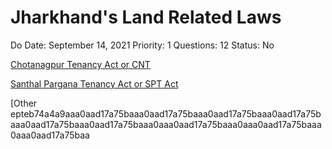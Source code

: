 # Jharkhand's Land Related Laws

Do Date: September 14, 2021
Priority: 1
Questions: 12
Status: No

[Chotanagpur Tenancy Act or CNT](Chotanagpur%20Tenancy%20Act%20or%20CNT.md)

[Santhal Pargana Tenancy Act or SPT Act](Santhal%20Pargana%20Tenancy%20Act%20or%20SPT%20Act.md)

[Other epteb74a4a9aaa0aad17a75baaa0aad17a75baaa0aad17a75baaa0aad17a75baaa0aad17a75baaa0aad17a75baaa0aaa0aad17a75baaa0aaa0aad17a75baaa0aaa0aad17a75baa